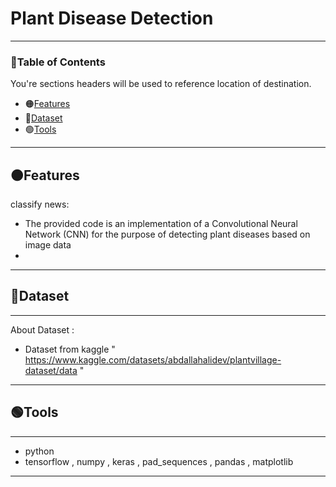 # Plant Disease Detection 
----
### 📑Table of Contents
You're sections headers will be used to reference location of destination.

- 🟠[Features](#Features)
- 🔵[Dataset](#Dataset)
- 🟢[Tools](#Tools)

---

## 🟠Features

classify news: 

- The provided code is an implementation of a Convolutional Neural Network (CNN) for the purpose of detecting plant diseases based on image data
- 
---

## 🔵Dataset
----
About Dataset : 
- Dataset from kaggle " https://www.kaggle.com/datasets/abdallahalidev/plantvillage-dataset/data "
----

## 🟢Tools
----
- python
- tensorflow , numpy , keras , pad_sequences , pandas , matplotlib
----
